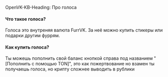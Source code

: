 OpenVK-KB-Heading: Про голоса

#### Что такое голоса?
Голоса это внутреняя валюта FurrVK. За неё можно купить стикеры или подарки другим фуррям.

#### Как купить голоса?
Ты можешь пополнить свой баланс кнопкой справа под названием "[Пополнить с помощью TON]", это как пожертвование но взамен ты получаешь голоса, но крипту сложнее выводить в рублики